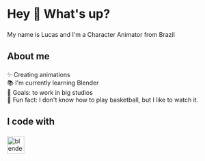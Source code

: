 <h1 align="left">Hey 👋 What's up?</h1>

###

<p align="left">My name is Lucas and I'm a Character Animator from Brazil</p>

###

<h2 align="left">About me</h2>

###

<p align="left">✨ Creating animations<br>📚 I'm currently learning Blender<br>🎯 Goals: to work in big studios<br>🎲 Fun fact: I don't know how to play basketball, but I like to watch it.</p>

###

<h2 align="left">I code with</h2>

###

<div align="left">
  <img src="https://cdn.jsdelivr.net/gh/devicons/devicon/icons/blender/blender-original.svg" height="40" alt="blender logo"  />
</div>

###
